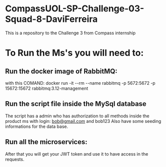 # CompassUOL-SP-Challenge-03-Squad-8-DaviFerreira
This is a repository to the Challenge 3 from Compass internship


# To Run the Ms's you will need to:

## Run the docker image of RabbitMQ:
  with this COMAND: docker run -it --rm --name rabbitmq -p 5672:5672 -p 15672:15672 rabbitmq:3.12-management

## Run the script file inside the MySql database
  The script has a admin who has authorization to all methods inside the product ms
  with login: bob@gmail.com and bob123
  Also have some seeding informations for the data base.

## Run all the microservices:
  After that you will get your JWT token and use it to have access in the requests.

